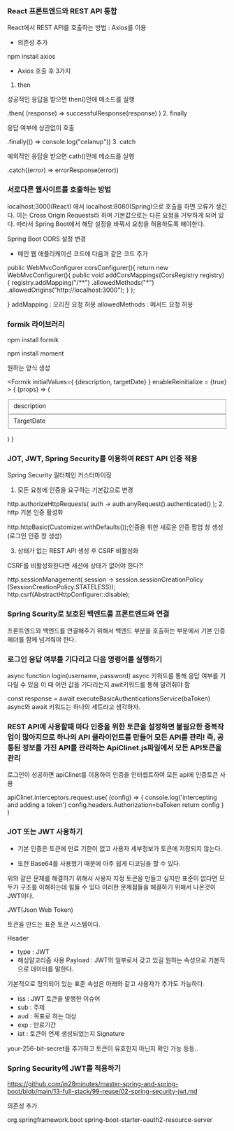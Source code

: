 ### React 프론트엔드와 REST API 통합



React에서 REST API를 호출하는 방법 : Axios를 이용

- 의존성 추가

npm install axios

- Axios 호출 후 3가지

1. then

성공적인 응답을 받으면 then()안에 메소드를 실행

.then(
    (response) => successfulResponse(response)
)
2. finally

응답 여부에 상관없이 호출

.finally(() => console.log("celanup"))
3. catch

예외적인 응답을 받으면 cath()안에 메소드를 실행

.catch((error) => errorResponse(error))

### 서로다른 웹사이트를 호출하는 방법

localhost:3000(React) 에서 localhost:8080(Spring)으로 호출을 하면 오류가 생긴다. 이는 Cross Origin Requests라 하며 기본값으로는 다른 요청을 거부하게 되어 있다. 따라서 Spring Boot에서 해당 설정을 바꿔서 요청을 허용하도록 해야한다.

Spring Boot CORS 설정 변경

- 메인 웹 애플리케이션 코드에 다음과 같은 코드 추가

public WebMvcConfigurer corsConfigurer(){
    return new WebMvcConfigurer(){
       public void addCorsMappings(CorsRegistry registry) {
          registry.addMapping("/**")
                .allowedMethods("*")
                .allowedOrigins("http://localhost:3000");
       }
    };
 
}
addMapping : 오리진 요청 허용
allowedMethods : 메서드 요청 허용

### formik 라이브러리

npm install formik

npm install moment



원하는 양식 생성

<Formik initialValues={ {description, targetDate} }
                enableReinitialize = {true}
                >
                {
                    (props) => (
                        <Form>
                            <fieldset className="form-group">
                                <label>description</label>
                                <Field type="text" className="form-control" name="description"/>
                            </fieldset>
                            <fieldset className="form-group">
                                <label>TargetDate</label>
                                <Field type="date" className="form-control" name="targetDate"/>
                            </fieldset>
                        </Form>
                    )
                }
                </Formik>

### JOT, JWT, Spring Security를 이용하여 REST API 인증 적용



Spring Security 필터체인 커스터마이징

1. 모든 요청에 인증을 요구하는 기본값으로 변경

http.authorizeHttpRequests(
        auth -> auth.anyRequest().authenticated()
);
2.  http 기본 인증 활성화

http.httpBasic(Customizer.withDefaults());인증을 위한 새로운 인증 팝업 창 생성(로그인 인증 창 생성)

3. 상태가 없는 REST API 생성 후 CSRF 비활성화

CSRF를 비활성화한다면 세션에 상태가 없어야 한다?!

 http.sessionManagement(
                session -> session.sessionCreationPolicy
                        (SessionCreationPolicy.STATELESS));
http.csrf(AbstractHttpConfigurer::disable);

### Spring Scurity로 보호된 백엔드를 프론트엔드와 연결

프론트엔드와 백엔드를 연결해주기 위해서 백엔드 부분을 호출하는 부분에서 기본 인증 헤더를 함께 넘겨줘야 한다.

### 로그인 응답 여부를 기다리고 다음 명령어를 실행하기



async function login(username, password)
async 키워드를 통해 응답 여부를 기다릴 수 있음 이 때 어떤 값을 기다리는지 awit키워드를 통해 알려줘야 함

const response = await executeBasicAuthenticationsService(baToken)
async와 await 키워드는 하나의 세트라고 생각하자.

### REST API에 사용할때 마다 인증을 위한 토큰을 설정하면 불필요한 중복작업이 많아지므로 하나의 API 클라이언트를 만들어 모든 API를 관리!  즉, 공통된 정보를 가진 API를 관리하는 ApiClinet.js파일에서 모든 API토큰을 관리



로그인이 성공하면 apiClinet를 이용하여 인증을 인터셉트하여 모든 api에 인증토큰 사용

apiClinet.interceptors.request.use(
                (config) => {
                    console.log('intercepting and adding a token')
                    config.headers.Authorization=baToken
                    return config
                }
            )

### JOT 또는 JWT 사용하기



- 기본 인증은 토큰에 만료  기한이 없고 사용자 세부정보가 토큰에 저장되지 않는다.

- 또한 Base64를 사용했기 때문에 아주 쉽게 디코딩을 할 수 있다.



위와 같은 문제를 해결하기 위해서 사용자 지정 토큰을 만들고 싶지만 표준이 없다면 모두가 구조를 이해하는데 힘들 수 있다 이러한 문제점들을 해결하기 위해서 나온것이 JWT이다.



JWT(Json Web Token)

토큰을 만드는 표준 토큰 시스템이다.

Header

- type : JWT
- 해싱알고리즘 사용
Payload : JWT의 일부로서 갖고 있길 원하는 속성으로 기본적으로 데이터를 말한다.

기본적으로 정의되어 있는 표준 속성은 아래와 같고 사용자가 추가도 가능하다.

- iss : JWT 토큰을 발행한 이슈어
- sub : 주제
- aud : 목표로 하는 대상
- exp : 만료기간
- iat : 토큰이 언제 생성되었는지
Signature

your-256-bit-secret을 추가하고 토큰이 유효한지 아닌지 확인 가능  등등..

### Spring Security에 JWT를 적용하기

https://github.com/in28minutes/master-spring-and-spring-boot/blob/main/13-full-stack/99-reuse/02-spring-security-jwt.md



의존성 추가

<dependency>
    <groupId>org.springframework.boot</groupId>
    <artifactId>spring-boot-starter-oauth2-resource-server</artifactId>
</dependency>
